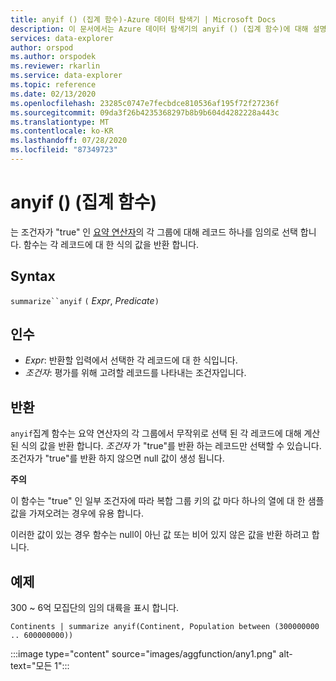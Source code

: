 ```yaml
---
title: anyif () (집계 함수)-Azure 데이터 탐색기 | Microsoft Docs
description: 이 문서에서는 Azure 데이터 탐색기의 anyif () (집계 함수)에 대해 설명 합니다.
services: data-explorer
author: orspod
ms.author: orspodek
ms.reviewer: rkarlin
ms.service: data-explorer
ms.topic: reference
ms.date: 02/13/2020
ms.openlocfilehash: 23285c0747e7fecbdce810536af195f72f27236f
ms.sourcegitcommit: 09da3f26b4235368297b8b9b604d4282228a443c
ms.translationtype: MT
ms.contentlocale: ko-KR
ms.lasthandoff: 07/28/2020
ms.locfileid: "87349723"
---
```

# <a name="anyif-aggregation-function"></a>anyif () (집계 함수)

는 조건자가 "true" 인 [요약 연산자](summarizeoperator.md)의 각 그룹에 대해 레코드 하나를 임의로 선택 합니다. 함수는 각 레코드에 대 한 식의 값을 반환 합니다.

## <a name="syntax"></a>Syntax

`summarize``anyif` `(` *Expr*, *Predicate*`)`

## <a name="arguments"></a>인수

* *Expr*: 반환할 입력에서 선택한 각 레코드에 대 한 식입니다.
* *조건자*: 평가를 위해 고려할 레코드를 나타내는 조건자입니다.

## <a name="returns"></a>반환

`anyif`집계 함수는 요약 연산자의 각 그룹에서 무작위로 선택 된 각 레코드에 대해 계산 된 식의 값을 반환 합니다. *조건자* 가 "true"를 반환 하는 레코드만 선택할 수 있습니다. 조건자가 "true"를 반환 하지 않으면 null 값이 생성 됩니다.

**주의**

이 함수는 "true" 인 일부 조건자에 따라 복합 그룹 키의 값 마다 하나의 열에 대 한 샘플 값을 가져오려는 경우에 유용 합니다.

이러한 값이 있는 경우 함수는 null이 아닌 값 또는 비어 있지 않은 값을 반환 하려고 합니다.

## <a name="examples"></a>예제

300 ~ 6억 모집단의 임의 대륙을 표시 합니다.

```kusto
Continents | summarize anyif(Continent, Population between (300000000 .. 600000000))
```

:::image type="content" source="images/aggfunction/any1.png" alt-text="모든 1":::
